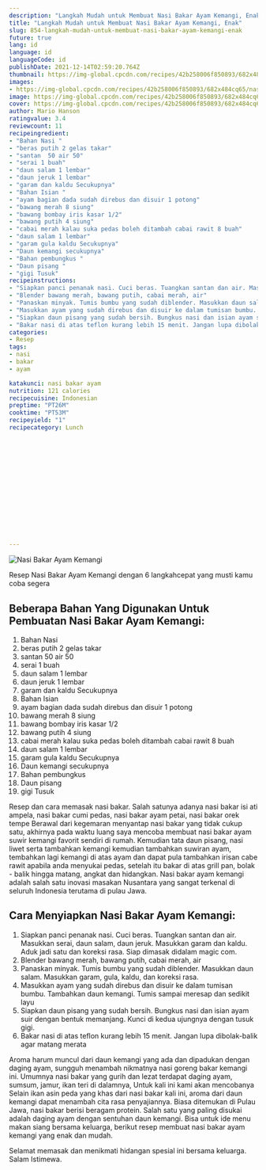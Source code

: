 ```yaml
---
description: "Langkah Mudah untuk Membuat Nasi Bakar Ayam Kemangi, Enak"
title: "Langkah Mudah untuk Membuat Nasi Bakar Ayam Kemangi, Enak"
slug: 854-langkah-mudah-untuk-membuat-nasi-bakar-ayam-kemangi-enak
future: true
lang: id
language: id
languageCode: id
publishDate: 2021-12-14T02:59:20.764Z 
thumbnail: https://img-global.cpcdn.com/recipes/42b258006f850893/682x484cq65/nasi-bakar-ayam-kemangi-foto-resep-utama.webp
images:
- https://img-global.cpcdn.com/recipes/42b258006f850893/682x484cq65/nasi-bakar-ayam-kemangi-foto-resep-utama.webp
image: https://img-global.cpcdn.com/recipes/42b258006f850893/682x484cq65/nasi-bakar-ayam-kemangi-foto-resep-utama.webp
cover: https://img-global.cpcdn.com/recipes/42b258006f850893/682x484cq65/nasi-bakar-ayam-kemangi-foto-resep-utama.webp
author: Mario Hanson
ratingvalue: 3.4
reviewcount: 11
recipeingredient:
- "Bahan Nasi "
- "beras putih 2 gelas takar"
- "santan  50 air 50"
- "serai 1 buah"
- "daun salam 1 lembar"
- "daun jeruk 1 lembar"
- "garam dan kaldu Secukupnya"
- "Bahan Isian "
- "ayam bagian dada sudah direbus dan disuir 1 potong"
- "bawang merah 8 siung"
- "bawang bombay iris kasar 1/2"
- "bawang putih 4 siung"
- "cabai merah kalau suka pedas boleh ditambah cabai rawit 8 buah"
- "daun salam 1 lembar"
- "garam gula kaldu Secukupnya"
- "Daun kemangi secukupnya"
- "Bahan pembungkus "
- "Daun pisang "
- "gigi Tusuk"
recipeinstructions:
- "Siapkan panci penanak nasi. Cuci beras. Tuangkan santan dan air. Masukkan serai, daun salam, daun jeruk. Masukkan garam dan kaldu. Aduk jadi satu dan koreksi rasa. Siap dimasak didalam magic com."
- "Blender bawang merah, bawang putih, cabai merah, air"
- "Panaskan minyak. Tumis bumbu yang sudah diblender. Masukkan daun salam. Masukkan garam, gula, kaldu, dan koreksi rasa."
- "Masukkan ayam yang sudah direbus dan disuir ke dalam tumisan bumbu. Tambahkan daun kemangi. Tumis sampai meresap dan sedikit layu"
- "Siapkan daun pisang yang sudah bersih. Bungkus nasi dan isian ayam suir dengan bentuk memanjang. Kunci di kedua ujungnya dengan tusuk gigi."
- "Bakar nasi di atas teflon kurang lebih 15 menit. Jangan lupa dibolak-balik agar matang merata"
categories:
- Resep
tags:
- nasi
- bakar
- ayam

katakunci: nasi bakar ayam 
nutrition: 121 calories
recipecuisine: Indonesian
preptime: "PT26M"
cooktime: "PT53M"
recipeyield: "1"
recipecategory: Lunch


     
    
    
    
    
    
    
    
    
    
    
      
    
---
```



![Nasi Bakar Ayam Kemangi](https://img-global.cpcdn.com/recipes/42b258006f850893/682x484cq65/nasi-bakar-ayam-kemangi-foto-resep-utama.webp)

Resep Nasi Bakar Ayam Kemangi    dengan 6 langkahcepat yang musti kamu coba segera

<!--inarticleads1-->

## Beberapa Bahan Yang Digunakan Untuk Pembuatan Nasi Bakar Ayam Kemangi:

1. Bahan Nasi 
1. beras putih 2 gelas takar
1. santan  50 air 50
1. serai 1 buah
1. daun salam 1 lembar
1. daun jeruk 1 lembar
1. garam dan kaldu Secukupnya
1. Bahan Isian 
1. ayam bagian dada sudah direbus dan disuir 1 potong
1. bawang merah 8 siung
1. bawang bombay iris kasar 1/2
1. bawang putih 4 siung
1. cabai merah kalau suka pedas boleh ditambah cabai rawit 8 buah
1. daun salam 1 lembar
1. garam gula kaldu Secukupnya
1. Daun kemangi secukupnya
1. Bahan pembungkus 
1. Daun pisang 
1. gigi Tusuk

Resep dan cara memasak nasi bakar. Salah satunya adanya nasi bakar isi ati ampela, nasi bakar cumi pedas, nasi bakar ayam petai, nasi bakar orek tempe Berawal dari kegemaran menyantap nasi bakar yang tidak cukup satu, akhirnya pada waktu luang saya mencoba membuat nasi bakar ayam suwir kemangi favorit sendiri di rumah. Kemudian tata daun pisang, nasi liwet serta tambahkan kemangi kemudian tambahkan suwiran ayam, tembahkan lagi kemangi di atas ayam dan dapat pula tambahkan irisan cabe rawit apabila anda menyukai pedas, setelah itu bakar di atas grill pan, bolak - balik hingga matang, angkat dan hidangkan. Nasi bakar ayam kemangi adalah salah satu inovasi masakan Nusantara yang sangat terkenal di seluruh Indonesia terutama di pulau Jawa. 

<!--inarticleads2-->

## Cara Menyiapkan Nasi Bakar Ayam Kemangi:

1. Siapkan panci penanak nasi. Cuci beras. Tuangkan santan dan air. Masukkan serai, daun salam, daun jeruk. Masukkan garam dan kaldu. Aduk jadi satu dan koreksi rasa. Siap dimasak didalam magic com.
1. Blender bawang merah, bawang putih, cabai merah, air
1. Panaskan minyak. Tumis bumbu yang sudah diblender. Masukkan daun salam. Masukkan garam, gula, kaldu, dan koreksi rasa.
1. Masukkan ayam yang sudah direbus dan disuir ke dalam tumisan bumbu. Tambahkan daun kemangi. Tumis sampai meresap dan sedikit layu
1. Siapkan daun pisang yang sudah bersih. Bungkus nasi dan isian ayam suir dengan bentuk memanjang. Kunci di kedua ujungnya dengan tusuk gigi.
1. Bakar nasi di atas teflon kurang lebih 15 menit. Jangan lupa dibolak-balik agar matang merata


Aroma harum muncul dari daun kemangi yang ada dan dipadukan dengan daging ayam, sungguh menambah nikmatnya nasi goreng bakar kemangi ini. Umumnya nasi bakar yang gurih dan lezat terdapat daging ayam, sumsum, jamur, ikan teri di dalamnya, Untuk kali ini kami akan mencobanya Selain ikan asin peda yang khas dari nasi bakar kali ini, aroma dari daun kemangi dapat menambah cita rasa penyajiannya. Biasa ditemukan di Pulau Jawa, nasi bakar berisi beragam protein. Salah satu yang paling disukai adalah daging ayam dengan sentuhan daun kemangi. Bisa untuk ide menu makan siang bersama keluarga, berikut resep membuat nasi bakar ayam kemangi yang enak dan mudah. 

Selamat memasak dan menikmati hidangan spesial ini bersama keluarga. Salam Istimewa.
